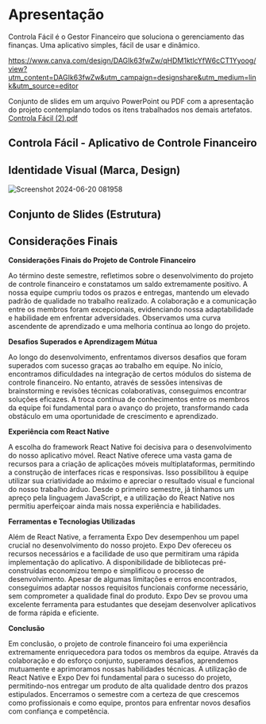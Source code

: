 # Apresentação

Controla Fácil é o Gestor Financeiro que soluciona o gerenciamento das finanças. Uma aplicativo simples, fácil de usar e dinâmico.

https://www.canva.com/design/DAGIk63fwZw/qHDM1ktlcYfW6cCT1Yyoog/view?utm_content=DAGIk63fwZw&utm_campaign=designshare&utm_medium=link&utm_source=editor

Conjunto de slides em um arquivo PowerPoint ou PDF com a apresentação do projeto contemplando todos os itens trabalhados nos demais artefatos.
[Controla Fácil (2).pdf](https://github.com/user-attachments/files/15912902/Controla.Facil.2.pdf)

## Controla Fácil - Aplicativo de Controle Financeiro


## Identidade Visual (Marca, Design)

![Screenshot 2024-06-20 081958](https://github.com/ICEI-PUC-Minas-PMV-ADS/pmv-ads-2024-1-e3-proj-mov-t3-pmv-ads-2023-1-e3-proj-mov-t3-controla/assets/127629619/37d9371d-013b-4a8f-9ef0-cb3ed08c8d0d)




## Conjunto de Slides (Estrutura)




## Considerações Finais

**Considerações Finais do Projeto de Controle Financeiro**

Ao término deste semestre, refletimos sobre o desenvolvimento do projeto de controle financeiro e constatamos um saldo extremamente positivo. A nossa equipe cumpriu todos os prazos e entregas, mantendo um elevado padrão de qualidade no trabalho realizado. A colaboração e a comunicação entre os membros foram excepcionais, evidenciando nossa adaptabilidade e habilidade em enfrentar adversidades. Observamos uma curva ascendente de aprendizado e uma melhoria contínua ao longo do projeto.

**Desafios Superados e Aprendizagem Mútua**

Ao longo do desenvolvimento, enfrentamos diversos desafios que foram superados com sucesso graças ao trabalho em equipe. No início, encontramos dificuldades na integração de certos módulos do sistema de controle financeiro. No entanto, através de sessões intensivas de brainstorming e revisões técnicas colaborativas, conseguimos encontrar soluções eficazes. A troca contínua de conhecimentos entre os membros da equipe foi fundamental para o avanço do projeto, transformando cada obstáculo em uma oportunidade de crescimento e aprendizado.

**Experiência com React Native**

A escolha do framework React Native foi decisiva para o desenvolvimento do nosso aplicativo móvel. React Native oferece uma vasta gama de recursos para a criação de aplicações móveis multiplataformas, permitindo a construção de interfaces ricas e responsivas. Isso possibilitou à equipe utilizar sua criatividade ao máximo e apreciar o resultado visual e funcional do nosso trabalho árduo. Desde o primeiro semestre, já tínhamos um apreço pela linguagem JavaScript, e a utilização do React Native nos permitiu aperfeiçoar ainda mais nossa experiência e habilidades.

**Ferramentas e Tecnologias Utilizadas**

Além de React Native, a ferramenta Expo Dev desempenhou um papel crucial no desenvolvimento do nosso projeto. Expo Dev ofereceu os recursos necessários e a facilidade de uso que permitiram uma rápida implementação do aplicativo. A disponibilidade de bibliotecas pré-construídas economizou tempo e simplificou o processo de desenvolvimento. Apesar de algumas limitações e erros encontrados, conseguimos adaptar nossos requisitos funcionais conforme necessário, sem comprometer a qualidade final do produto. Expo Dev se provou uma excelente ferramenta para estudantes que desejam desenvolver aplicativos de forma rápida e eficiente.

**Conclusão**

Em conclusão, o projeto de controle financeiro foi uma experiência extremamente enriquecedora para todos os membros da equipe. Através da colaboração e do esforço conjunto, superamos desafios, aprendemos mutuamente e aprimoramos nossas habilidades técnicas. A utilização de React Native e Expo Dev foi fundamental para o sucesso do projeto, permitindo-nos entregar um produto de alta qualidade dentro dos prazos estipulados. Encerramos o semestre com a certeza de que crescemos como profissionais e como equipe, prontos para enfrentar novos desafios com confiança e competência.
